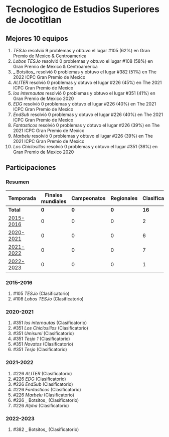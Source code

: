 ---
---

# Tecnologico de Estudios Superiores de Jocotitlan

## Mejores 10 equipos

1. _TESJo_ resolvió 9 problemas y obtuvo el lugar #105 (62%) en Gran Premio de Mexico & Centroamerica
1. _Lobos TESJo_ resolvió 0 problemas y obtuvo el lugar #108 (58%) en Gran Premio de Mexico & Centroamerica
1. _ Botsitos_ resolvió 0 problemas y obtuvo el lugar #382 (51%) en The 2022 ICPC Gran Premio de Mexico
1. _ALITER_ resolvió 0 problemas y obtuvo el lugar #226 (45%) en The 2021 ICPC Gran Premio de Mexico
1. _los internautas_ resolvió 0 problemas y obtuvo el lugar #351 (41%) en Gran Premio de Mexico 2020
1. _EDG_ resolvió 0 problemas y obtuvo el lugar #226 (40%) en The 2021 ICPC Gran Premio de Mexico
1. _EndSub_ resolvió 0 problemas y obtuvo el lugar #226 (40%) en The 2021 ICPC Gran Premio de Mexico
1. _Fantasticos_ resolvió 0 problemas y obtuvo el lugar #226 (39%) en The 2021 ICPC Gran Premio de Mexico
1. _Marbelu_ resolvió 0 problemas y obtuvo el lugar #226 (39%) en The 2021 ICPC Gran Premio de Mexico
1. _Los Chiclosillos_ resolvió 0 problemas y obtuvo el lugar #351 (36%) en Gran Premio de Mexico 2020

## Participaciones

### Resumen

| Temporada | Finales mundiales | Campeonatos | Regionales | Clasificatorios | Equipos |
| --- | --- | --- | --- | --- | --- |
| **Total** | **0** | **0** | **0** | **16** | **16** |
| [2015-2016](#2015-2016) | 0 | 0 | 0 | 2 | 2 |
| [2020-2021](#2020-2021) | 0 | 0 | 0 | 6 | 6 |
| [2021-2022](#2021-2022) | 0 | 0 | 0 | 7 | 7 |
| [2022-2023](#2022-2023) | 0 | 0 | 0 | 1 | 1 |

### 2015-2016

1. #105 _TESJo_ (Clasificatorio)
1. #108 _Lobos TESJo_ (Clasificatorio)

### 2020-2021

1. #351 _los internautas_ (Clasificatorio)
1. #351 _Los Chiclosillos_ (Clasificatorio)
1. #351 _Umisumi_ (Clasificatorio)
1. #351 _Tesjo 1_ (Clasificatorio)
1. #351 _Novatos_ (Clasificatorio)
1. #351 _Tesjo_ (Clasificatorio)

### 2021-2022

1. #226 _ALITER_ (Clasificatorio)
1. #226 _EDG_ (Clasificatorio)
1. #226 _EndSub_ (Clasificatorio)
1. #226 _Fantasticos_ (Clasificatorio)
1. #226 _Marbelu_ (Clasificatorio)
1. #226 _ Botsitos_ (Clasificatorio)
1. #226 _Alpha_ (Clasificatorio)

### 2022-2023

1. #382 _ Botsitos_ (Clasificatorio)



